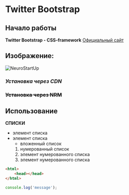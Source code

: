 # Twitter Bootstrap

## Начало работы
**Twitter Bootstrap - CSS-framework** [Официальный сайт](https://getbootstrap.com)
## Изображение:
![NeuroStartUp](https://camo.githubusercontent.com/79ee96a8b8fa098c44d1ca302006f24d008408a1c22fc13260437214d705a23d/68747470733a2f2f6e65746f6c6f67792d636f64652e6769746875622e696f2f6769742d686f6d65776f726b732f696e74726f64756374696f6e2f6173736574732f6c6f676f2e706e67)

### *Установка через CDN*

### ~~Установка через NRM~~

## Использование

**СПИСКИ**
* элемент списка
* элемент списка
    * вложенный список
    1. нумерованный список
    1. элемент нумерованного списка
    1. элемент нумерованного списка
```html
<html>
    <head></head>
</html>
```
```javascript
console.log('message');
```

